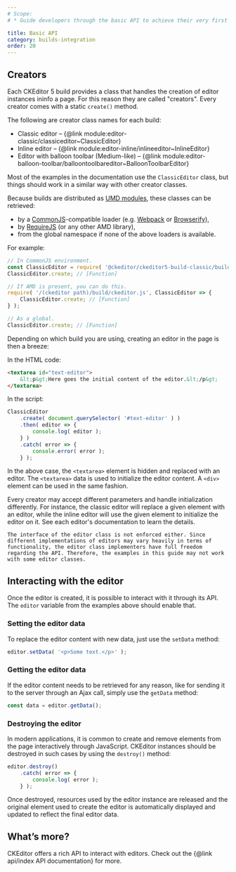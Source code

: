 ```yaml
---
# Scope:
# * Guide developers through the basic API to achieve their very first results with CKEditor.

title: Basic API
category: builds-integration
order: 20
---
```


## Creators

Each CKEditor 5 build provides a class that handles the creation of editor instances ininfo a page. For this reason they are called "creators". Every creator comes with a static `create()` method.

The following are creator class names for each build:

* Classic editor – {@link module:editor-classic/classiceditor~ClassicEditor}
* Inline editor – {@link module:editor-inline/inlineeditor~InlineEditor}
* Editor with balloon toolbar (Medium-like) – {@link module:editor-balloon-toolbar/balloontoolbareditor~BalloonToolbarEditor}

Most of the examples in the documentation use the `ClassicEditor` class, but things should work in a similar way with other creator classes.

Because builds are distributed as [UMD modules](https://github.com/umdjs/umd), these classes can be retrieved:

* by a [CommonJS](http://wiki.commonjs.org/wiki/CommonJS)-compatible loader (e.g. [Webpack](https://webpack.js.org) or [Browserify](http://browserify.org/)),
* by [RequireJS](http://requirejs.org/) (or any other AMD library),
* from the global namespace if none of the above loaders is available.

For example:

```js
// In CommonJS environment.
const ClassicEditor = require( '@ckeditor/ckeditor5-build-classic/build/ckeditor.js' );
ClassicEditor.create; // [Function]

// If AMD is present, you can do this.
require( '/(ckeditor path)/build/ckeditor.js', ClassicEditor => {
	ClassicEditor.create; // [Function]
} );

// As a global.
ClassicEditor.create; // [Function]
```

Depending on which build you are using, creating an editor in the page is then a breeze:

In the HTML code:

```html
<textarea id="text-editor">
	&lt;p&gt;Here goes the initial content of the editor.&lt;/p&gt;
</textarea>
```

In the script:

```js
ClassicEditor
	.create( document.querySelector( '#text-editor' ) )
	.then( editor => {
		console.log( editor );
	} )
	.catch( error => {
		console.error( error );
	} );
```

In the above case, the `<textarea>` element is hidden and replaced with an editor. The `<textarea>` data is used to initialize the editor content. A `<div>` element can be used in the same fashion.

<info-box tip>
	Every creator may accept different parameters and handle initialization differently. For instance, the classic editor will replace a given element with an editor, while the inline editor will use the given element to initialize the editor on it. See each editor's documentation to learn the details.

	The interface of the editor class is not enforced either. Since different implementations of editors may vary heavily in terms of functionality, the editor class implementers have full freedom regarding the API. Therefore, the examples in this guide may not work with some editor classes.
</info-box>

## Interacting with the editor

Once the editor is created, it is possible to interact with it through its API. The `editor` variable from the examples above should enable that.

### Setting the editor data

To replace the editor content with new data, just use the `setData` method:

```js
editor.setData( '<p>Some text.</p>' );
```

### Getting the editor data

If the editor content needs to be retrieved for any reason, like for sending it to the server through an Ajax call, simply use the `getData` method:

```js
const data = editor.getData();
```

### Destroying the editor

In modern applications, it is common to create and remove elements from the page interactively through JavaScript. CKEditor instances should be destroyed in such cases by using the `destroy()` method:

```js
editor.destroy()
	.catch( error => {
		console.log( error );
	} );
```

Once destroyed, resources used by the editor instance are released and the original element used to create the editor is automatically displayed and updated to reflect the final editor data.

## What’s more?

CKEditor offers a rich API to interact with editors. Check out the {@link api/index API documentation} for more.
